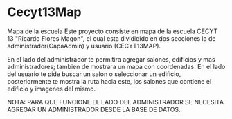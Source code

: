 # Cecyt13Map
Mapa de la escuela
Este proyecto consiste en mapa de la escuela CECYT 13 "Ricardo Flores Magon", el cual esta divididido en dos secciones la de administrador(CapaAdmin) y usuario (CECYT13MAP).

En el lado del administrador te permitira agregar salones, edificios y mas administradores; tambien de mostrara un mapa con coordenadas. En el lado del usuario te pide buscar
un salon o seleccionar un edificio, posteriormente te mostra la ruta hacia este, los salones que contiene el edificio y imagenes del mismo.

NOTA: PARA QUE FUNCIONE EL LADO DEL ADMINISTRADOR SE NECESITA AGREGAR UN ADMINISTRADOR DESDE LA BASE DE DATOS. 
